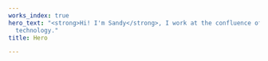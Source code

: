 ```yaml
---
works_index: true
hero_text: "<strong>Hi! I'm Sandy</strong>, I work at the confluence of biology and
  technology."
title: Hero

---
```

<Hero :text="$page.frontmatter.hero_text" />
<WorksList />